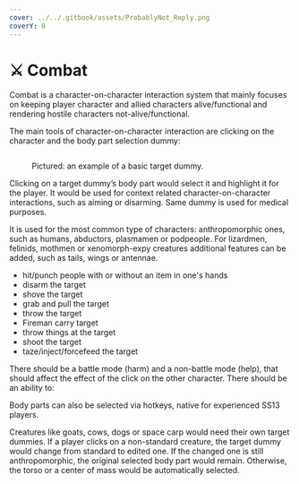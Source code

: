 ```yaml
---
cover: ../../.gitbook/assets/ProbablyNot_Reply.png
coverY: 0
---
```


# ⚔ Combat

Combat is a character-on-character interaction system that mainly focuses on keeping player character and allied characters alive/functional and rendering hostile characters not-alive/functional.&#x20;

The main tools of character-on-character interaction are clicking on the character and the body part selection dummy:

<figure><img src="https://lh5.googleusercontent.com/e9sXqR5bRfv9N3eQYjXp_EtLgKQqwH8l9uuk1kT9yGGkNIEv9OvK9bWH4grjLZ447TnkqLkDwQ565cEXFFGOHCidkx0jDxROJ_bXmetDyDoIGxBF0iMzz6403XmqolMt75-LTTz70UQIr-xIfnh37g" alt=""><figcaption><p>Pictured: an example of a basic target dummy.</p></figcaption></figure>

Clicking on a target dummy’s body part would select it and highlight it for the player. It would be used for context related character-on-character interactions, such as aiming or disarming. Same dummy is used for medical purposes.

It is used for the most common type of characters: anthropomorphic ones, such as humans, abductors, plasmamen or podpeople. For lizardmen, felinids, mothmen or xenomorph-expy creatures additional features can be added, such as tails, wings or antennae.&#x20;

* hit/punch people with or without an item in one's hands
* disarm the target
* shove the target
* grab and pull the target
* throw the target
* Fireman carry target
* throw things at the target
* shoot the target
* taze/inject/forcefeed the target

There should be a battle mode (harm) and a non-battle mode (help), that should affect the effect of the click on the other character. There should be an ability to:

Body parts can also be selected via hotkeys, native for experienced SS13 players.

Creatures like goats, cows, dogs or space carp would need their own target dummies. If a player clicks on a non-standard creature, the target dummy would change from standard to edited one. If the changed one is still anthropomorphic, the original selected body part would remain. Otherwise, the torso or a center of mass would be automatically selected.
